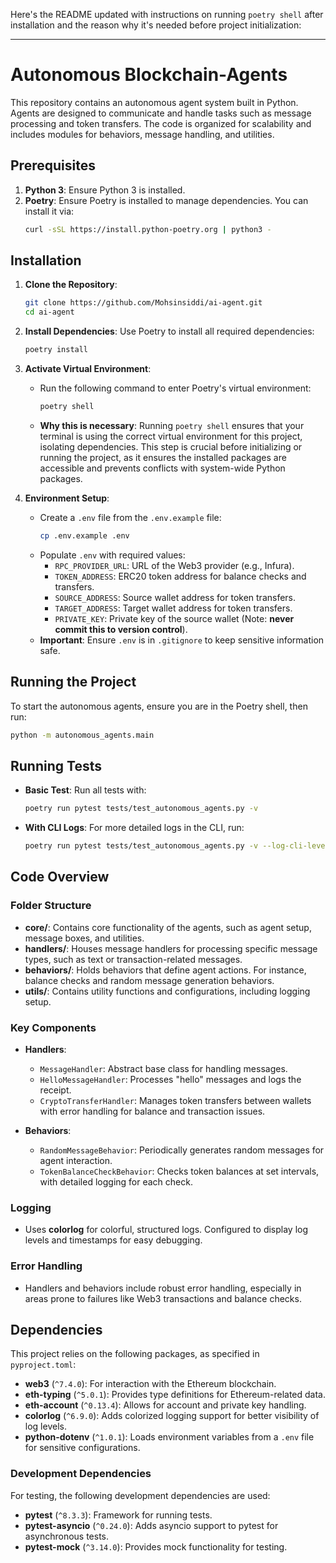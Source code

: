 Here's the README updated with instructions on running `poetry shell` after installation and the reason why it's needed before project initialization:

---

# Autonomous Blockchain-Agents

This repository contains an autonomous agent system built in Python. Agents are designed to communicate and handle tasks such as message processing and token transfers. The code is organized for scalability and includes modules for behaviors, message handling, and utilities.

## Prerequisites

1. **Python 3**: Ensure Python 3 is installed.
2. **Poetry**: Ensure Poetry is installed to manage dependencies. You can install it via:
   ```bash
   curl -sSL https://install.python-poetry.org | python3 -
   ```

## Installation

1. **Clone the Repository**:

   ```bash
   git clone https://github.com/Mohsinsiddi/ai-agent.git
   cd ai-agent
   ```

2. **Install Dependencies**:
   Use Poetry to install all required dependencies:

   ```bash
   poetry install
   ```

3. **Activate Virtual Environment**:

   - Run the following command to enter Poetry's virtual environment:
     ```bash
     poetry shell
     ```
   - **Why this is necessary**: Running `poetry shell` ensures that your terminal is using the correct virtual environment for this project, isolating dependencies. This step is crucial before initializing or running the project, as it ensures the installed packages are accessible and prevents conflicts with system-wide Python packages.

4. **Environment Setup**:
   - Create a `.env` file from the `.env.example` file:
     ```bash
     cp .env.example .env
     ```
   - Populate `.env` with required values:
     - `RPC_PROVIDER_URL`: URL of the Web3 provider (e.g., Infura).
     - `TOKEN_ADDRESS`: ERC20 token address for balance checks and transfers.
     - `SOURCE_ADDRESS`: Source wallet address for token transfers.
     - `TARGET_ADDRESS`: Target wallet address for token transfers.
     - `PRIVATE_KEY`: Private key of the source wallet (Note: **never commit this to version control**).
   - **Important**: Ensure `.env` is in `.gitignore` to keep sensitive information safe.

## Running the Project

To start the autonomous agents, ensure you are in the Poetry shell, then run:

```bash
python -m autonomous_agents.main
```

## Running Tests

- **Basic Test**: Run all tests with:
  ```bash
  poetry run pytest tests/test_autonomous_agents.py -v
  ```
- **With CLI Logs**: For more detailed logs in the CLI, run:
  ```bash
  poetry run pytest tests/test_autonomous_agents.py -v --log-cli-level=DEBUG
  ```

## Code Overview

### Folder Structure

- **core/**: Contains core functionality of the agents, such as agent setup, message boxes, and utilities.
- **handlers/**: Houses message handlers for processing specific message types, such as text or transaction-related messages.
- **behaviors/**: Holds behaviors that define agent actions. For instance, balance checks and random message generation behaviors.
- **utils/**: Contains utility functions and configurations, including logging setup.

### Key Components

- **Handlers**:

  - `MessageHandler`: Abstract base class for handling messages.
  - `HelloMessageHandler`: Processes "hello" messages and logs the receipt.
  - `CryptoTransferHandler`: Manages token transfers between wallets with error handling for balance and transaction issues.

- **Behaviors**:
  - `RandomMessageBehavior`: Periodically generates random messages for agent interaction.
  - `TokenBalanceCheckBehavior`: Checks token balances at set intervals, with detailed logging for each check.

### Logging

- Uses **colorlog** for colorful, structured logs. Configured to display log levels and timestamps for easy debugging.

### Error Handling

- Handlers and behaviors include robust error handling, especially in areas prone to failures like Web3 transactions and balance checks.

## Dependencies

This project relies on the following packages, as specified in `pyproject.toml`:

- **web3** (`^7.4.0`): For interaction with the Ethereum blockchain.
- **eth-typing** (`^5.0.1`): Provides type definitions for Ethereum-related data.
- **eth-account** (`^0.13.4`): Allows for account and private key handling.
- **colorlog** (`^6.9.0`): Adds colorized logging support for better visibility of log levels.
- **python-dotenv** (`^1.0.1`): Loads environment variables from a `.env` file for sensitive configurations.

### Development Dependencies

For testing, the following development dependencies are used:

- **pytest** (`^8.3.3`): Framework for running tests.
- **pytest-asyncio** (`^0.24.0`): Adds asyncio support to pytest for asynchronous tests.
- **pytest-mock** (`^3.14.0`): Provides mock functionality for testing.
